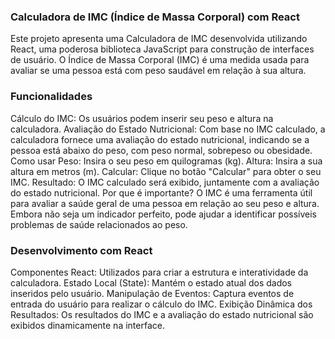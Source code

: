 ### Calculadora de IMC (Índice de Massa Corporal) com React

Este projeto apresenta uma Calculadora de IMC desenvolvida utilizando React, uma poderosa biblioteca JavaScript para construção de interfaces de usuário. O Índice de Massa Corporal (IMC) é uma medida usada para avaliar se uma pessoa está com peso saudável em relação à sua altura.

### Funcionalidades

Cálculo do IMC: Os usuários podem inserir seu peso e altura na calculadora.
Avaliação do Estado Nutricional: Com base no IMC calculado, a calculadora fornece uma avaliação do estado nutricional, indicando se a pessoa está abaixo do peso, com peso normal, sobrepeso ou obesidade.
Como usar
Peso: Insira o seu peso em quilogramas (kg).
Altura: Insira a sua altura em metros (m).
Calcular: Clique no botão "Calcular" para obter o seu IMC.
Resultado: O IMC calculado será exibido, juntamente com a avaliação do estado nutricional.
Por que é importante?
O IMC é uma ferramenta útil para avaliar a saúde geral de uma pessoa em relação ao seu peso e altura. Embora não seja um indicador perfeito, pode ajudar a identificar possíveis problemas de saúde relacionados ao peso.

### Desenvolvimento com React

Componentes React: Utilizados para criar a estrutura e interatividade da calculadora.
Estado Local (State): Mantém o estado atual dos dados inseridos pelo usuário.
Manipulação de Eventos: Captura eventos de entrada do usuário para realizar o cálculo do IMC.
Exibição Dinâmica dos Resultados: Os resultados do IMC e a avaliação do estado nutricional são exibidos dinamicamente na interface.
